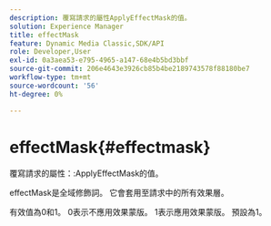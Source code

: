```yaml
---
description: 覆寫請求的屬性ApplyEffectMask的值。
solution: Experience Manager
title: effectMask
feature: Dynamic Media Classic,SDK/API
role: Developer,User
exl-id: 0a3aea53-e795-4965-a147-68e4b5bd3bbf
source-git-commit: 206e4643e3926cb85b4be2189743578f88180be7
workflow-type: tm+mt
source-wordcount: '56'
ht-degree: 0%

---
```


# effectMask{#effectmask}

覆寫請求的屬性：:ApplyEffectMask的值。

effectMask是全域修飾詞。 它會套用至請求中的所有效果層。

有效值為0和1。 0表示不應用效果蒙版。 1表示應用效果蒙版。 預設為1。

